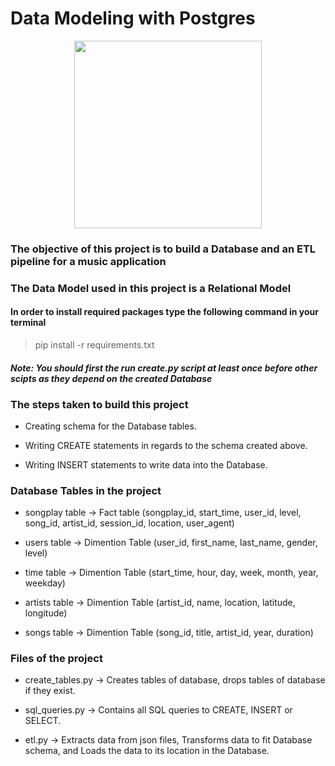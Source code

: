# Data Modeling with Postgres

<p align = 'center'><img src = 'https://www.postgresql.org/media/img/about/press/elephant.png' height = 300 width = 300 /></p>

### The objective of this project is to build a Database and an ETL pipeline for a music application

### The Data Model used in this project is a Relational Model

#### In order to install required packages type the following command in your terminal

> pip install -r requirements.txt

#### ***Note: You should first the run create.py script at least once before other scipts as they depend on the created Database***

### The steps taken to build this project

- Creating schema for the Database tables.

- Writing CREATE statements in regards to the schema created above.

- Writing INSERT statements to write data into the Database.

### Database Tables in the project

- songplay table -> Fact table (songplay_id, start_time, user_id, level, song_id, artist_id, session_id, location, user_agent)

- users table -> Dimention Table (user_id, first_name, last_name, gender, level)

- time table -> Dimention Table (start_time, hour, day, week, month, year, weekday)

- artists table -> Dimention Table (artist_id, name, location, latitude, longitude)

- songs table -> Dimention Table (song_id, title, artist_id, year, duration)

### Files of the project

- create_tables.py -> Creates tables of database, drops tables of database if they exist.

- sql_queries.py -> Contains all SQL queries to CREATE, INSERT or SELECT.

- etl.py -> Extracts data from json files, Transforms data to fit Database schema, and Loads the data to its location in the Database.
